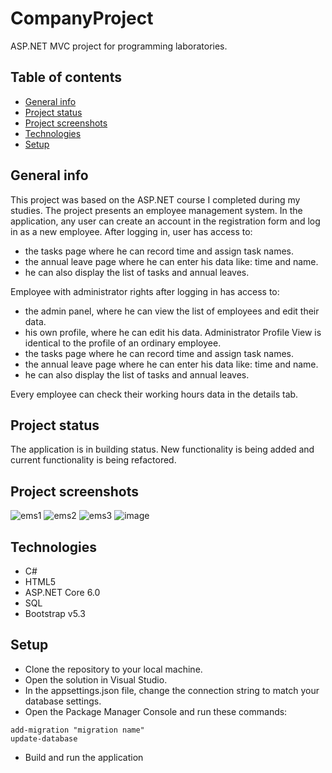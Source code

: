 # CompanyProject
ASP.NET MVC project for programming laboratories.
## Table of contents
* [General info](#general-info)
* [Project status](#project-status)
* [Project screenshots](#project-screenshots)
* [Technologies](#technologies)
* [Setup](#setup)

## General info
This project was based on the ASP.NET course I completed during my studies. The project presents an employee management system. In the application, any user can create an account in the registration form and log in as a new employee. After logging in, user has access to: 
- the tasks page where he can record time and assign task names. 
- the annual leave page where he can enter his data like: time and name.
- he can also display the list of tasks and annual leaves.

Employee with administrator rights  after logging  in  has  access  to:
-  the  admin  panel, where  he can  view  the  list  of  employees  and  edit  their  data.  
- his own  profile, where  he can  edit  his data. Administrator  Profile  View  is  identical  to  the  profile  of  an  ordinary  employee.
- the tasks page where he can record time and assign task names. 
- the annual leave page where he can enter his data like: time and name.
- he can also display the list of tasks and annual leaves.

Every  employee  can  check  their  working  hours  data  in  the  details  tab.

## Project status
The application is in building status. New functionality is being added and current functionality is being refactored.


## Project screenshots
![ems1](https://user-images.githubusercontent.com/89485950/215151776-383c1b10-6658-4435-acbd-7ca4320e72f3.png)
![ems2](https://user-images.githubusercontent.com/89485950/215151892-406c504d-c4c3-4fbf-8b18-64cb438caf7b.png)
![ems3](https://user-images.githubusercontent.com/89485950/215152437-cbeb7be0-5e02-4f1f-be88-506512453b3a.png)
![image](https://user-images.githubusercontent.com/89485950/215153275-a4e8fa61-4481-489a-98af-d7fab070a2d6.png)
## Technologies
- C# 
- HTML5
- ASP.NET Core 6.0
- SQL
- Bootstrap v5.3

## Setup
- Clone the repository to your local machine.
- Open the solution in Visual Studio.
- In the appsettings.json file, change the connection string to match your database settings.
- Open the Package Manager Console and   run these commands:
```
add-migration "migration name"
update-database
```
- Build and run the application
